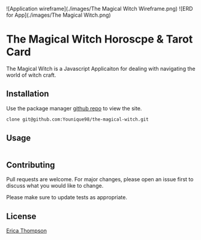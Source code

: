![Application wireframe](./images/The Magical Witch Wireframe.png)
![ERD for App](./images/The Magical Witch.png)


# The Magical Witch Horoscpe & Tarot Card 

The Magical Witch is a Javascript Applicaiton for dealing with navigating the world of witch craft.

## Installation

Use the package manager [github repo](https://github.com/Younique98/the-magical-witch) to view the site.

```bash
clone git@github.com:Younique98/the-magical-witch.git
```

## Usage

```javascript

```

## Contributing
Pull requests are welcome. For major changes, please open an issue first to discuss what you would like to change.

Please make sure to update tests as appropriate.

## License
[Erica Thompson](https://www.linkedin.com/in/ericathompsonsmiles/)